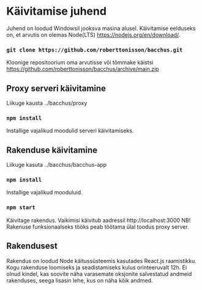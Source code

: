 # Käivitamise juhend

Juhend on loodud Windowsil jooksva masina alusel.
Käivitamise eelduseks on, et arvutis on olemas Node(LTS) https://nodejs.org/en/download/.

### `git clone https://github.com/roberttonisson/bacchus.git`

Kloonige repositoorium oma arvutisse või tõmmake käistsi https://github.com/roberttonisson/bacchus/archive/main.zip

## Proxy serveri käivitamine

Liikuge kausta ../bacchus/proxy

### `npm install`

Installige vajalikud moodulid serveri käivitamiseks.

## Rakenduse käivitamine
Liikuge kasuta ../bacchus/bacchus-app

### `npm install`

Installige vajalikud mooduluid.

### `npm start`

Käivitage rakendus. Vaikimisi käivitub aadressil http://localhost:3000
NB! Rakenuse funksionaalseks tööks peab töötama ülal toodus proxy server.

## Rakendusest

Rakendus on loodud Node käitussüsteemis kasutades React.js raamistikku.
Kogu rakenduse loomiseks ja seadistamiseks kulus orinteeruvalt 12h.
Ei olnud kindel, kas soovite näha varasemate oksjonite salvestatud andmeid rakenduses, seega lisasin lehe, kus on näha kõik andmed.

